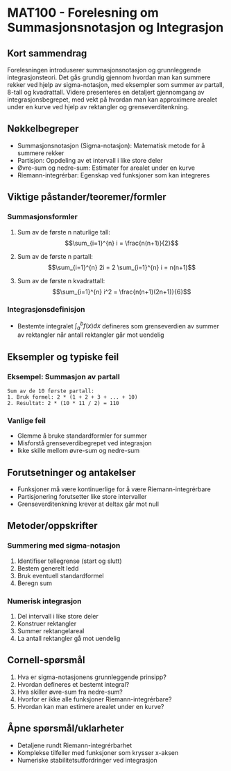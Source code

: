 # MAT100 - Forelesning om Summasjonsnotasjon og Integrasjon

## Kort sammendrag
Forelesningen introduserer summasjonsnotasjon og grunnleggende integrasjonsteori. Det gås grundig gjennom hvordan man kan summere rekker ved hjelp av sigma-notasjon, med eksempler som summer av partall, 8-tall og kvadrattall. Videre presenteres en detaljert gjennomgang av integrasjonsbegrepet, med vekt på hvordan man kan approximere arealet under en kurve ved hjelp av rektangler og grenseverditenkning.

## Nøkkelbegreper
- Summasjonsnotasjon (Sigma-notasjon): Matematisk metode for å summere rekker
- Partisjon: Oppdeling av et intervall i like store deler
- Øvre-sum og nedre-sum: Estimater for arealet under en kurve
- Riemann-integrérbar: Egenskap ved funksjoner som kan integreres

## Viktige påstander/teoremer/formler

### Summasjonsformler
1. Sum av de første n naturlige tall: 
   $$\sum_{i=1}^{n} i = \frac{n(n+1)}{2}$$

2. Sum av de første n partall: 
   $$\sum_{i=1}^{n} 2i = 2 \sum_{i=1}^{n} i = n(n+1)$$

3. Sum av de første n kvadrattall:
   $$\sum_{i=1}^{n} i^2 = \frac{n(n+1)(2n+1)}{6}$$

### Integrasjonsdefinisjon
- Bestemte integralet $\int_{a}^{b} f(x) dx$ defineres som grenseverdien av summer av rektangler når antall rektangler går mot uendelig

## Eksempler og typiske feil

### Eksempel: Summasjon av partall
```
Sum av de 10 første partall: 
1. Bruk formel: 2 * (1 + 2 + 3 + ... + 10)
2. Resultat: 2 * (10 * 11 / 2) = 110
```

### Vanlige feil
- Glemme å bruke standardformler for summer
- Misforstå grenseverdibegrepet ved integrasjon
- Ikke skille mellom øvre-sum og nedre-sum

## Forutsetninger og antakelser
- Funksjoner må være kontinuerlige for å være Riemann-integrérbare
- Partisjonering forutsetter like store intervaller
- Grenseverditenkning krever at deltax går mot null

## Metoder/oppskrifter

### Summering med sigma-notasjon
1. Identifiser tellegrense (start og slutt)
2. Bestem generelt ledd
3. Bruk eventuell standardformel
4. Beregn sum

### Numerisk integrasjon
1. Del intervall i like store deler
2. Konstruer rektangler
3. Summer rektangelareal
4. La antall rektangler gå mot uendelig

## Cornell-spørsmål
1. Hva er sigma-notasjonens grunnleggende prinsipp?
2. Hvordan defineres et bestemt integral?
3. Hva skiller øvre-sum fra nedre-sum?
4. Hvorfor er ikke alle funksjoner Riemann-integrérbare?
5. Hvordan kan man estimere arealet under en kurve?

## Åpne spørsmål/uklarheter
- Detaljene rundt Riemann-integrérbarhet
- Komplekse tilfeller med funksjoner som krysser x-aksen
- Numeriske stabilitetsutfordringer ved integrasjon